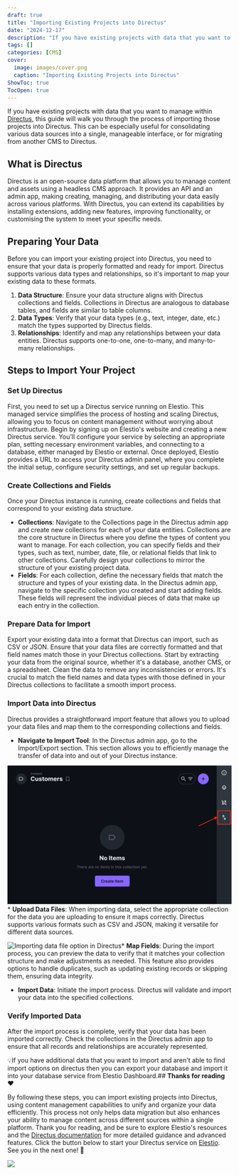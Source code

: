 ```yaml
---
draft: true
title: "Importing Existing Projects into Directus"
date: "2024-12-17"
description: "If you have existing projects with data that you want to manage within Directus, this guide will walk you through the process of importing those projects into Directus. This can be especially useful for consolidating various data sources into a single, manageable interface, or for migrating from another CMS to"
tags: []
categories: [CMS]
cover:
  image: images/cover.png
  caption: "Importing Existing Projects into Directus"
ShowToc: true
TocOpen: true
---
```



If you have existing projects with data that you want to manage within [Directus](https://elest.io/open-source/directus?ref=blog.elest.io), this guide will walk you through the process of importing those projects into Directus. This can be especially useful for consolidating various data sources into a single, manageable interface, or for migrating from another CMS to Directus.

## What is Directus

Directus is an open\-source data platform that allows you to manage content and assets using a headless CMS approach. It provides an API and an admin app, making creating, managing, and distributing your data easily across various platforms. With Directus, you can extend its capabilities by installing extensions, adding new features, improving functionality, or customising the system to meet your specific needs.

## Preparing Your Data

Before you can import your existing project into Directus, you need to ensure that your data is properly formatted and ready for import. Directus supports various data types and relationships, so it's important to map your existing data to these formats.

1. **Data Structure**: Ensure your data structure aligns with Directus collections and fields. Collections in Directus are analogous to database tables, and fields are similar to table columns.
2. **Data Types**: Verify that your data types (e.g., text, integer, date, etc.) match the types supported by Directus fields.
3. **Relationships**: Identify and map any relationships between your data entities. Directus supports one\-to\-one, one\-to\-many, and many\-to\-many relationships.

## Steps to Import Your Project

### Set Up Directus

First, you need to set up a Directus service running on Elestio. This managed service simplifies the process of hosting and scaling Directus, allowing you to focus on content management without worrying about infrastructure. Begin by signing up on Elestio's website and creating a new Directus service. You'll configure your service by selecting an appropriate plan, setting necessary environment variables, and connecting to a database, either managed by Elestio or external. Once deployed, Elestio provides a URL to access your Directus admin panel, where you complete the initial setup, configure security settings, and set up regular backups.

### Create Collections and Fields

Once your Directus instance is running, create collections and fields that correspond to your existing data structure.

* **Collections**: Navigate to the Collections page in the Directus admin app and create new collections for each of your data entities. Collections are the core structure in Directus where you define the types of content you want to manage. For each collection, you can specify fields and their types, such as text, number, date, file, or relational fields that link to other collections. Carefully design your collections to mirror the structure of your existing project data.
* **Fields**: For each collection, define the necessary fields that match the structure and types of your existing data. In the Directus admin app, navigate to the specific collection you created and start adding fields. These fields will represent the individual pieces of data that make up each entry in the collection.

### Prepare Data for Import

Export your existing data into a format that Directus can import, such as CSV or JSON. Ensure that your data files are correctly formatted and that field names match those in your Directus collections. Start by extracting your data from the original source, whether it's a database, another CMS, or a spreadsheet. Clean the data to remove any inconsistencies or errors. It's crucial to match the field names and data types with those defined in your Directus collections to facilitate a smooth import process.

### Import Data into Directus

Directus provides a straightforward import feature that allows you to upload your data files and map them to the corresponding collections and fields.

* **Navigate to Import Tool**: In the Directus admin app, go to the Import/Export section. This section allows you to efficiently manage the transfer of data into and out of your Directus instance.

![Import/Export options in Directus](images/Screenshot-2024-07-29-at-11.27.31-PM.jpg)* **Upload Data Files**: When importing data, select the appropriate collection for the data you are uploading to ensure it maps correctly. Directus supports various formats such as CSV and JSON, making it versatile for different data sources.

![Importing data file option in Directus](https://blog.elest.io/content/images/2024/07/Screenshot-2024-07-29-at-11.30.01-PM.jpg)* **Map Fields**: During the import process, you can preview the data to verify that it matches your collection structure and make adjustments as needed. This feature also provides options to handle duplicates, such as updating existing records or skipping them, ensuring data integrity.
* **Import Data**: Initiate the import process. Directus will validate and import your data into the specified collections.

### Verify Imported Data

After the import process is complete, verify that your data has been imported correctly. Check the collections in the Directus admin app to ensure that all records and relationships are accurately represented.

💡If you have additional data that you want to import and aren't able to find import options on directus then you can export your database and import it into your database service from Elestio Dashboard.## **Thanks for reading ❤️**

By following these steps, you can import existing projects into Directus, using content management capabilities to unify and organize your data efficiently. This process not only helps data migration but also enhances your ability to manage content across different sources within a single platform. Thank you for reading, and be sure to explore Elestio's resources and the [Directus documentation](https://docs.directus.io/?ref=blog.elest.io) for more detailed guidance and advanced features. Click the button below to start your Directus service on [Elestio](https://elest.io/open-source/directus?ref=blog.elest.io). See you in the next one! 👋

[![](https://pub-da36157c854648669813f3f76c526c2b.r2.dev/deploy-on-elestio-black.png)](https://elest.io/open-source/directus?ref=blog.elest.io)

